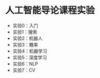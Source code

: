 <h1> 人工智能导论课程实验 </h1>
<ul>
<li> 实验0：入门</li>
<li> 实验1：搜索  </li>
<li> 实验2：机器人  </li>
<li> 实验3：概率 </li>
<li> 实验4：机器学习 </li>
<li> 实验5：深度学习 </li>
<li> 实验6：NLP </li>
<li> 实验7：CV </li>
